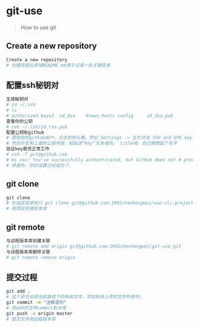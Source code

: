 # git-use

> How to use git

## Create a new repository

``` bash
Create a new repository
# 创建完成后添加README.md用于记录一些关键信息
```
## 配置ssh秘钥对

``` bash
生成秘钥对
# cd ~/.ssh
# ls
# authorized_keys2  id_dsa    known_hosts config     id_dsa.pub
查看你的公钥
# cat ~/.ssh/id_rsa.pub
配置公钥到github
# 登陆你的github帐户。点击你的头像，然后 Settings -> 左栏点击 SSH and GPG keys -> 点击 New SSH key
# 然后你复制上面的公钥内容，粘贴进“Key”文本域内。 title域，自己随便起个名字
验证key是否正常工作
# ssh -T git@github.com
# Hi xxx! You've successfully authenticated, but GitHub does not # provide shell access.
# 恭喜你，你的设置已经成功了。
```
## git clone

``` bash
git clone
# 在指定目录执行 git clone git@github.com:1992chenhongwei/vue-cli-project-start.git
# 把项目克隆到本地
```
## git remote

``` bash
与远程版本库创建关联
# git remote add origin git@github.com:1992chenhongwei/git-use.git
与远程版本库删除关联
# git remote remove origin
```
## 提交过程

``` bash
git add .
# 这个命令会把当前路径下的所有文件，添加到待上传的文件列表中。
git commit -m "注释语句"
# 将add的文件commit到仓库
git push -u origin master
# 提交文件到远程版本库
```
